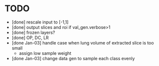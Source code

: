 
# TODO

- [done] rescale input to [-1,1]
- [done] output slices and roi if val_gen.verbose>1
- [done] frozen layers? 
- [done] OP, DC, LR
- [done Jan-03] handle case when lung volume of extracted slice is too small
  - assign low sample weight
- [done Jan-03] change data gen to sample each class evenly
